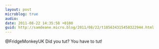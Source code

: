 ```yaml
---
layout: post
microblog: true
audio: 
date: 2011-08-22 14:35:58 +0100
guid: http://samdeane.micro.blog/2011/08/22/t105634315450322944.html
---
```

@FridgeMonkeyUK Did you tut? You have to tut!
